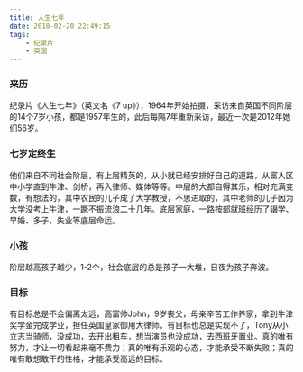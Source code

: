 ```yaml
---
title: 人生七年
date: 2018-02-20 22:49:15
tags:
	- 纪录片
	- 英国
---
```


### 来历

纪录片《人生七年》（英文名《7 up》），1964年开始拍摄，采访来自英国不同阶层的14个7岁小孩，都是1957年生的，此后每隔7年重新采访，最近一次是2012年她们56岁。
<!-- more -->
### 七岁定终生

他们来自不同社会阶层，有上层精英的，从小就已经安排好自己的道路，从富人区中小学直到牛津、剑桥，再入律师、媒体等等。中层的大都自得其乐，相对充满变数，有想法的，其中农民的儿子成了大学教授，不思进取的，其中老师的儿子因为大学没考上牛津，一蹶不振流浪二十几年。底层家庭，一路按部就班经历了辍学、早婚、多子、失业等底层命运。

### 小孩

阶层越高孩子越少，1-2个，社会底层的总是孩子一大堆，日夜为孩子奔波。

### 目标

有目标总是不会偏离太远，高富帅John，9岁丧父，母亲辛苦工作养家，拿到牛津奖学金完成学业，担任英国皇家御用大律师。有目标也总是实现不了，Tony从小立志当骑师，没成功，去开出租车，想当演员也没成功，去西班牙置业。真的唯有努力，才让一切看起来毫不费力；真的唯有乐观的心态，才能承受不断失败；真的唯有敢想敢干的性格，才能承受高远的目标。